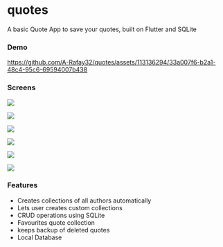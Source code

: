 # quotes
A basic Quote App to save your quotes, built on Flutter and SQLite 

### Demo



https://github.com/A-Rafay32/quotes/assets/113136294/33a007f6-b2a1-48c4-95c6-69594007b438

### Screens
![](https://github.com/A-Rafay32/quotes/assets/113136294/17c54c05-e83f-48a0-9751-deac31827e1d)



![](https://github.com/A-Rafay32/quotes/assets/113136294/cd797234-d668-414f-82d1-007f0d18db96)



![](https://github.com/A-Rafay32/quotes/assets/113136294/10efe13f-b5a5-430a-b914-dfd4f04941b7)


![](https://github.com/A-Rafay32/quotes/assets/113136294/b78b3318-fb5d-4061-b008-0ba63c3bfc79)



![](https://github.com/A-Rafay32/quotes/assets/113136294/4862cc0f-d35a-4951-ace9-aed91616e975)

![](https://github.com/A-Rafay32/quotes/assets/113136294/764ff4e5-e166-4141-a711-dc7f58c2b864)






### Features 
  * Creates collections of all authors automatically
  * Lets user creates custom collections
  * CRUD operations using SQLite
  * Favourites quote collection
  * keeps backup of deleted quotes
  * Local Database
   
   
   
 

